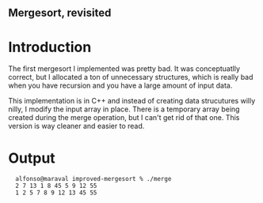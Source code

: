 ## Mergesort, revisited ##

# Introduction

The first mergesort I implemented was pretty bad.  It was conceptuatlly correct, but I allocated a ton of unnecessary structures, which is really bad when you have recursion and you have a large amount of input data.

This implementation is in C++ and instead of creating data strucutures willy nilly, I modify the input array in place.  There is a temporary array being created during the merge operation, but I can't get rid of that one.  This version is way cleaner and easier to read.

# Output

      alfonso@maraval improved-mergesort % ./merge 
      2 7 13 1 8 45 5 9 12 55 
      1 2 5 7 8 9 12 13 45 55 
